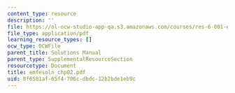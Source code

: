 ```yaml
---
content_type: resource
description: ''
file: https://ol-ocw-studio-app-qa.s3.amazonaws.com/courses/res-6-001-electromagnetic-fields-and-energy-spring-2008/8f6581af65f4706cdbdc12b2bde1eb9c_emfesoln_chp02.pdf
file_type: application/pdf
learning_resource_types: []
ocw_type: OCWFile
parent_title: Solutions Manual
parent_type: SupplementalResourceSection
resourcetype: Document
title: emfesoln_chp02.pdf
uid: 8f6581af-65f4-706c-dbdc-12b2bde1eb9c
---
```

